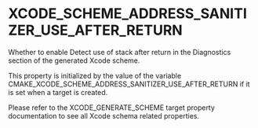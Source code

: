   

# XCODE_SCHEME_ADDRESS_SANITIZER_USE_AFTER_RETURN  
Whether to enable Detect use of stack after return
in the Diagnostics section of the generated Xcode scheme.  

This property is initialized by the value of the variable
CMAKE_XCODE_SCHEME_ADDRESS_SANITIZER_USE_AFTER_RETURN
if it is set when a target is created.  

Please refer to the XCODE_GENERATE_SCHEME target property
documentation to see all Xcode schema related properties.  

